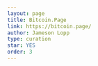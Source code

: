 ```yaml
---
layout: page
title: Bitcoin.Page
link: https://bitcoin.page/
author: Jameson Lopp
type: curation
star: YES
order: 3
---
```

